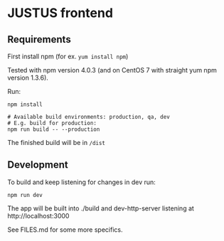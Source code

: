 # JUSTUS frontend

## Requirements

First install npm (for ex. `yum install npm`)

Tested with npm version 4.0.3 (and on CentOS 7 with straight yum npm version 1.3.6).

Run:
```
npm install

# Available build environments: production, qa, dev
# E.g. build for production:
npm run build -- --production 
```

The finished build will be in `/dist`

## Development

To build and keep listening for changes in dev run:
```
npm run dev
```

The app will be built into ./build and dev-http-server listening at http://localhost:3000

See FILES.md for some more specifics.
